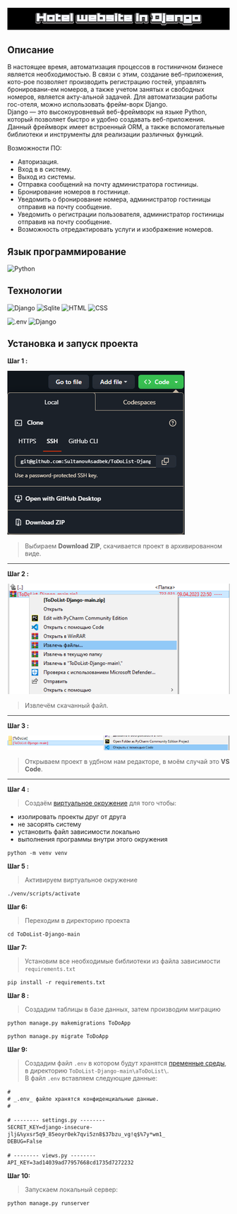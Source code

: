 ![Header](https://github.com/SultanovAsadbek/Hotel_website_in_django/blob/Example/assets/main.gif)


## Описание
В настоящее время, автоматизация процессов в гостиничном бизнесе является необходимостью. В связи с этим, создание веб-приложения, кото-рое позволяет производить регистрацию гостей, управлять бронировани-ем номеров, а также учетом занятых и свободных номеров, является акту-альной задачей.
Для автоматизации работы гос-отеля, можно использовать фрейм-ворк Django.       
Django — это высокоуровневый веб-фреймворк на языке Python, который позволяет быстро и удобно создавать веб-приложения. Данный фреймворк имеет встроенный ORM, а также вспомогательные библиотеки и инструменты для реализации различных функций.


Возможности ПО:
- Авторизация.
- Вход в в систему.
- Выход из системы.
- Отправка сообщений на почту администратора гостиницы. 
- Бронирование номеров в гостинице.
- Уведомить о бронирование номера, администратор гостиницы отправив 
  на почту сообщение.
- Уведомить о регистрации пользователя, администратор гостиницы отправив 
  на почту сообщение. 
- Возможность отредактировать услуги и изображение номеров. 


## Язык программирование
![Python](https://img.shields.io/badge/python-black?style=for-the-badge&logo=python&logoColor=yellow)


## Технологии
![Django](https://img.shields.io/badge/Django-black?style=for-the-badge&logo=django&logoColor=green)
![Sqlite](https://img.shields.io/badge/sqlite3-black?style=for-the-badge&logo=sqlite&logoColor=blue)
![HTML](https://img.shields.io/badge/HTML5-black?style=for-the-badge&logo=HTML5&logoColor=orange)
![CSS](https://img.shields.io/badge/CSS3-black?style=for-the-badge&logo=CSS3&logoColor=blue)

![.env](https://img.shields.io/badge/.env-black?style=for-the-badge&logo=.env&logoColor=green)
![Django](https://img.shields.io/badge/django_jet_reboot-black?style=for-the-badge&logo=Vectorworks&logoColor=red)


## Установка и запуск проекта
**Шаг 1 :**

![taks_list_admin_page](https://github.com/SultanovAsadbek/ToDoList-Django/blob/main/Project_assets/step-1_installing.png)
> Выбираем  **Download ZIP**, скачивается проект в архивированном виде.
---


**Шаг 2 :**

![taks_list_admin_page](https://github.com/SultanovAsadbek/ToDoList-Django/blob/main/Project_assets/step-2_installing.png)
> Извлечём скачанный файл.
---


**Шаг 3 :**

![taks_list_admin_page](https://github.com/SultanovAsadbek/ToDoList-Django/blob/main/Project_assets/step-3_installing.png)
> Открываем проект в удбном нам редакторе, в моём случай это **VS Code**.
---


**Шаг 4 :**
> Создаём [виртуальное окружение](https://pyneng.readthedocs.io/ru/latest/book/01_intro/virtualenv.html) для того чтобы:
+ изолировать проекты друг от друга 
+ не засорять систему 
+ установить файл зависимости локально 
+ выполнения программы внутри этого окружения 

```
python -m venv venv
```


**Шаг 5 :**
> Активируем виртуальное окружение

``` 
./venv/scripts/activate
```


**Шаг 6:**
> Переходим в директорию проекта

```
cd ToDoList-Django-main
```


**Шаг 7:**
> Установим все необходимые библиотеки из файла зависимости ```requirements.txt```

```
pip install -r requirements.txt
```


**Шаг 8 :**
> Создадим таблицы в базе данных, затем производим миграцию

```
python manage.py makemigrations ToDoApp
```

```
python manage.py migrate ToDoApp
```


**Шаг 9:**
> Создадим файл ```.env``` в котором будут хранятся [пременные среды](https://dev.to/jakewitcher/using-env-files-for-environment-variables-in-python-applications-55a1), в директорию ```ToDoList-Django-main\aToDoList\```.
<br> В файл ```.env``` вставляем следующие данные:

```
#
# _.env_ файле хранятся конфиденциальные данные.
#

# -------- settings.py --------
SECRET_KEY=django-insecure-jlj&%yxsr5q9_85eoyr0ek7qvi5zn8$37bzu_vg!q$%7y*wm1_
DEBUG=False

# -------- views.py --------
API_KEY=3ad14039ad77957668cd1735d7272232
``` 


**Шаг 10:**
> Запускаем локальный сервер:

```
python manage.py runserver
```
